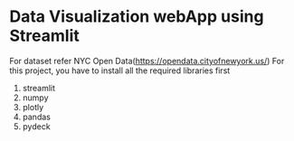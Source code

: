 # Data Visualization webApp using Streamlit
For dataset refer NYC Open Data(https://opendata.cityofnewyork.us/)
For this project, you have to install all the required libraries first
1. streamlit
2. numpy
3. plotly
4. pandas
5. pydeck
